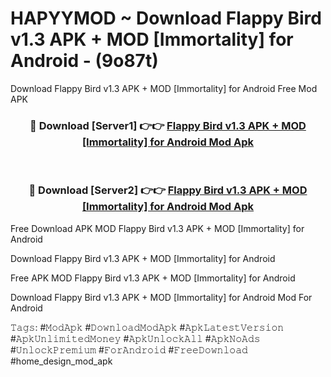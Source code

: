 # HAPYYMOD ~ Download Flappy Bird v1.3 APK + MOD [Immortality] for Android - (9o87t)
Download Flappy Bird v1.3 APK + MOD [Immortality] for Android Free Mod APK

<div align="center">
<h3>🔴 Download [Server1] 👉👉 <a href="https://apk-comot.site?title=Flappy_Bird_v1.3_APK_+_MOD_[Immortality]_for_Android">Flappy Bird v1.3 APK + MOD [Immortality] for Android Mod Apk</a></h3><br>

<h3>🔴 Download [Server2] 👉👉 <a href="https://apk-comot.site?title=Flappy_Bird_v1.3_APK_+_MOD_[Immortality]_for_Android">Flappy Bird v1.3 APK + MOD [Immortality] for Android Mod Apk</a></h3>
</div>


Free Download APK MOD Flappy Bird v1.3 APK + MOD [Immortality] for Android

Download Flappy Bird v1.3 APK + MOD [Immortality] for Android 

Free APK MOD Flappy Bird v1.3 APK + MOD [Immortality] for Android 

Download Flappy Bird v1.3 APK + MOD [Immortality] for Android Mod For Android

𝚃𝚊𝚐𝚜: #𝙼𝚘𝚍𝙰𝚙𝚔 #𝙳𝚘𝚠𝚗𝚕𝚘𝚊𝚍𝙼𝚘𝚍𝙰𝚙𝚔 #𝙰𝚙𝚔𝙻𝚊𝚝𝚎𝚜𝚝𝚅𝚎𝚛𝚜𝚒𝚘𝚗 #𝙰𝚙𝚔𝚄𝚗𝚕𝚒𝚖𝚒𝚝𝚎𝚍𝙼𝚘𝚗𝚎𝚢 #𝙰𝚙𝚔𝚄𝚗𝚕𝚘𝚌𝚔𝙰𝚕𝚕 #𝙰𝚙𝚔𝙽𝚘𝙰𝚍𝚜 #𝚄𝚗𝚕𝚘𝚌𝚔𝙿𝚛𝚎𝚖𝚒𝚞𝚖 #𝙵𝚘𝚛𝙰𝚗𝚍𝚛𝚘𝚒𝚍 #𝙵𝚛𝚎𝚎𝙳𝚘𝚠𝚗𝚕𝚘𝚊𝚍 #home_design_mod_apk